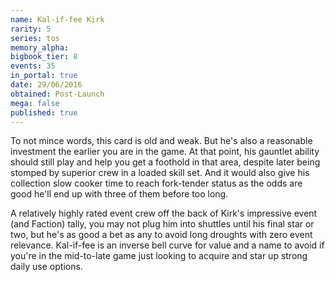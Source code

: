 ```yaml
---
name: Kal-if-fee Kirk
rarity: 5
series: tos
memory_alpha:
bigbook_tier: 8
events: 35
in_portal: true
date: 29/06/2016
obtained: Post-Launch
mega: false
published: true
---
```


To not mince words, this card is old and weak. But he's also a reasonable investment the earlier you are in the game. At that point, his gauntlet ability should still play and help you get a foothold in that area, despite later being stomped by superior crew in a loaded skill set. And it would also give his collection slow cooker time to reach fork-tender status as the odds are good he'll end up with three of them before too long.

A relatively highly rated event crew off the back of Kirk's impressive event (and Faction) tally, you may not plug him into shuttles until his final star or two, but he's as good a bet as any to avoid long droughts with zero event relevance. Kal-if-fee is an inverse bell curve for value and a name to avoid if you're in the mid-to-late game just looking to acquire and star up strong daily use options.

